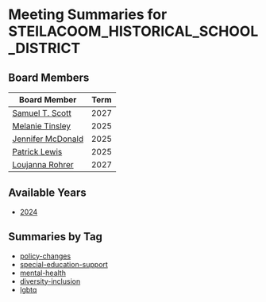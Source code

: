 # Meeting Summaries for STEILACOOM_HISTORICAL_SCHOOL_DISTRICT

## Board Members

| Board Member       | Term           |
|--------------------|----------------|
| [Samuel T. Scott](board_member_242.md) | 2027 |
| [Melanie Tinsley](board_member_243.md) | 2025 |
| [Jennifer McDonald](board_member_244.md) | 2025 |
| [Patrick Lewis](board_member_245.md) | 2025 |
| [Loujanna Rohrer](board_member_246.md) | 2027 |

## Available Years
- [2024](school_board_50_year_2024.md)

## Summaries by Tag
- [policy-changes](school_board_50_tag_policy-changes.md)
- [special-education-support](school_board_50_tag_special-education-support.md)
- [mental-health](school_board_50_tag_mental-health.md)
- [diversity-inclusion](school_board_50_tag_diversity-inclusion.md)
- [lgbtq](school_board_50_tag_lgbtq.md)
